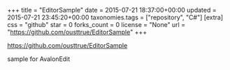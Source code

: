 +++
title = "EditorSample"
date = 2015-07-21 18:37:00+00:00
updated = 2015-07-21 23:45:20+00:00
taxonomies.tags = ["repository", "C#"]
[extra]
css = "github"
star = 0
forks_count = 0
license = "None"
url = "https://github.com/ousttrue/EditorSample"
+++

<https://github.com/ousttrue/EditorSample>

sample for AvalonEdit
